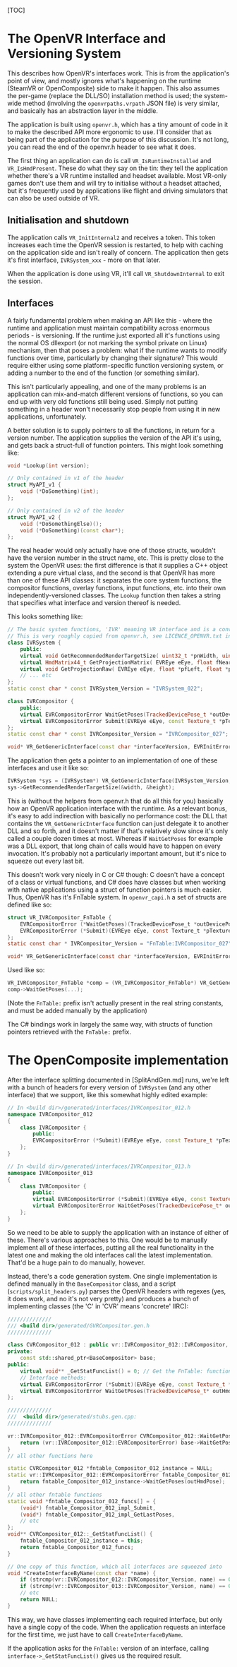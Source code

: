 [TOC]

# The OpenVR Interface and Versioning System

This describes how OpenVR's interfaces work. This is from the application's point of view, and mostly ignores what's
happening on the runtime (SteamVR or OpenComposite) side to make it happen. This also assumes the per-game (replace
the DLL/SO) installation method is used; the system-wide method (involving the `openvrpaths.vrpath` JSON file) is very
similar, and basically has an abstraction layer in the middle.

The application is built using `openvr.h`, which has a tiny amount of code in it to make the described API more
ergonomic to use. I'll consider that as being part of the application for the purpose of this discussion. It's not long,
you can read the end of the openvr.h header to see what it does.

The first thing an application can do is call `VR_IsRuntimeInstalled` and `VR_IsHmdPresent`. These do what they say on
the tin: they tell the application whether there's a VR runtime installed and headset available. Most VR-only games
don't use them and will try to initialise without a headset attached, but it's frequently used by applications like
flight and driving simulators that can also be used outside of VR.

## Initialisation and shutdown

The application calls `VR_InitInternal2` and receives a token. This token increases each time the OpenVR session is
restarted, to help with caching on the application side and isn't really of concern. The application then gets it's
first interface, `IVRSystem_xxx` - more on that later.

When the application is done using VR, it'll call `VR_ShutdownInternal` to exit the session.

## Interfaces

A fairly fundamental problem when making an API like this - where the runtime and application must maintain
compatibility across enormous periods - is versioning. If the runtime just exported all it's functions using the normal
OS dllexport (or not marking the symbol private on Linux) mechanism, then that poses a problem: what if the runtime
wants to modify functions over time, particularly by changing their signature? This would require either using some
platform-specific function versioning system, or adding a number to the end of the function (or something similar).

This isn't particularly appealing, and one of the many problems is an application can mix-and-match different versions
of functions, so you can end up with very old functions still being used. Simply not putting something in a header won't
necessarily stop people from using it in new applications, unfortunately.

A better solution is to supply pointers to all the functions, in return for a version number. The application supplies
the version of the API it's using, and gets back a struct-full of function pointers. This might look something like:

```c++
void *Lookup(int version);

// Only contained in v1 of the header
struct MyAPI_v1 {
    void (*DoSomething)(int);
};

// Only contained in v2 of the header
struct MyAPI_v2 {
    void (*DoSomethingElse)();
    void (*DoSomething)(const char*);
};
```

The real header would only actually have one of those structs, wouldn't have the version number in the struct name, etc.
This is pretty close to the system the OpenVR uses: the first difference is that it supplies a C++ object extending a
pure virtual class, and the second is that OpenVR has more than one of these API classes: it separates the core system
functions, the compositor functions, overlay functions, input functions, etc. into their own independently-versioned
classes. The `Lookup` function then takes a string that specifies what interface and version thereof is needed.

This looks something like:

```c++
// The basic system functions, 'IVR' meaning VR interface and is a convention used through all public interface classes.
// This is very roughly copied from openvr.h, see LICENCE_OPENVR.txt in the repo root.
class IVRSystem {
    public:
	virtual void GetRecommendedRenderTargetSize( uint32_t *pnWidth, uint32_t *pnHeight ) = 0;
    virtual HmdMatrix44_t GetProjectionMatrix( EVREye eEye, float fNearZ, float fFarZ ) = 0;
    virtual void GetProjectionRaw( EVREye eEye, float *pfLeft, float *pfRight, float *pfTop, float *pfBottom ) = 0;
    // ... etc
};
static const char * const IVRSystem_Version = "IVRSystem_022";

class IVRCompositor {
    public:
    virtual EVRCompositorError WaitGetPoses(TrackedDevicePose_t *outDevicePositions) = 0;
    virtual EVRCompositorError Submit(EVREye eEye, const Texture_t *pTexture) = 0;
};
static const char * const IVRCompositor_Version = "IVRCompositor_027";

void* VR_GetGenericInterface(const char *interfaceVersion, EVRInitError *outError);
```

The application then gets a pointer to an implementation of one of these interfaces and use it like so:

```c++
IVRSystem *sys = (IVRSystem*) VR_GetGenericInterface(IVRSystem_Version, &err);
sys->GetRecommendedRenderTargetSize(&width, &height);
```

This is (without the helpers from openvr.h that do all this for you) basically how an OpenVR application interface with
the runtime. As a relevant bonus, it's easy to add indirection with basically no performance cost: the DLL that contains
the `VR_GetGenericInterface` function can just delegate it to another DLL and so forth, and it doesn't matter if that's
relatively slow since it's only called a couple dozen times at most. Whereas if `WaitGetPoses` for example was a DLL
export, that long chain of calls would have to happen on every invocation. It's probably not a particularly important
amount, but it's nice to squeeze out every last bit.

This doesn't work very nicely in C or C# though: C doesn't have a concept of a class or virtual functions, and C# does
have classes but when working with native applications using a struct of function pointers is much easier. Thus, OpenVR
has it's FnTable system. In `openvr_capi.h` a set of structs are defined like so:

```c
struct VR_IVRCompositor_FnTable {
    EVRCompositorError (*WaitGetPoses)(TrackedDevicePose_t *outDevicePositions);
    EVRCompositorError (*Submit)(EVREye eEye, const Texture_t *pTexture);
};
static const char * IVRCompositor_Version = "FnTable:IVRCompositor_027";

void* VR_GetGenericInterface(const char *interfaceVersion, EVRInitError *outError);
```

Used like so:

```c
VR_IVRCompositor_FnTable *comp = (VR_IVRCompositor_FnTable*) VR_GetGenericInterface(IVRCompositor_Version, &err);
comp->WaitGetPoses(...);
```

(Note the `FnTable:` prefix isn't actually present in the real string constants, and must be added manually by the
application)

The C# bindings work in largely the same way, with structs of function pointers retrieved with the `FnTable:` prefix.

# The OpenComposite implementation

After the interface splitting documented in [SplitAndGen.md] runs, we're left with a bunch of headers for every version
of `IVRSystem` (and any other interface) that we support, like this somewhat highly edited example:

```c++
// In <build dir>/generated/interfaces/IVRCompositor_012.h
namespace IVRCompositor_012
{
    class IVRCompositor {
        public:
        EVRCompositorError (*Submit)(EVREye eEye, const Texture_t *pTexture);
    };
}

// In <build dir>/generated/interfaces/IVRCompositor_013.h
namespace IVRCompositor_013
{
    class IVRCompositor {
        public:
        virtual EVRCompositorError (*Submit)(EVREye eEye, const Texture_t *pTexture) = 0;
        virtual EVRCompositorError WaitGetPoses(TrackedDevicePose_t* outHmdPose) = 0;
    };
}
```

So we need to be able to supply the application with an instance of either of these. There's various approaches to this.
One would be to manually implement all of these interfaces, putting all the real functionality in the latest one and
making the old interfaces call the latest implementation. That'd be a huge pain to do manually, however.

Instead, there's a code generation system. One single implementation is defined manually in the `BaseCompositor` class,
and a script (`scripts/split_headers.py`) parses the OpenVR headers with regexes (yes, it does work, and no it's not
very pretty) and produces a bunch of implementing classes (the 'C' in 'CVR' means 'concrete' IIRC):

```c++
//////////////
/// <build dir>/generated/GVRCompositor.gen.h
//////////////

class CVRCompositor_012 : public vr::IVRCompositor_012::IVRCompositor, public CVRCommon {
private:
	const std::shared_ptr<BaseCompositor> base;
public:
	virtual void** _GetStatFuncList() = 0; // Get the FnTable: function array pointer
    // Interface methods:
    virtual EVRCompositorError (*Submit)(EVREye eEye, const Texture_t *pTexture) override;
    virtual EVRCompositorError WaitGetPoses(TrackedDevicePose_t* outHmdPose) override;
};

//////////////
///  <build dir>/generated/stubs.gen.cpp:
//////////////

vr::IVRCompositor_012::EVRCompositorError CVRCompositor_012::WaitGetPoses(TrackedDevicePose_t* outHmdPose) {
    return (vr::IVRCompositor_012::EVRCompositorError) base->WaitGetPoses(outHmdPose);
}
// all other functions here

static CVRCompositor_012 *fntable_Compositor_012_instance = NULL;
static vr::IVRCompositor_012::EVRCompositorError fntable_Compositor_012_impl_WaitGetPoses(TrackedDevicePose_t* outHmdPose) {
    return fntable_Compositor_012_instance->WaitGetPoses(outHmdPose);
}
// all other fntable functions
static void *fntable_Compositor_012_funcs[] = {
	(void*) fntable_Compositor_012_impl_Submit,
	(void*) fntable_Compositor_012_impl_GetLastPoses,
    // etc
};
void** CVRCompositor_012::_GetStatFuncList() {
    fntable_Compositor_012_instance = this;
    return fntable_Compositor_012_funcs;
}

// One copy of this function, which all interfaces are squeezed into
void *CreateInterfaceByName(const char *name) {
	if (strcmp(vr::IVRCompositor_012::IVRCompositor_Version, name) == 0) return new CVRCompositor_012();
	if (strcmp(vr::IVRCompositor_013::IVRCompositor_Version, name) == 0) return new CVRCompositor_013();
    // etc
    return NULL;
}
```

This way, we have classes implementing each required interface, but only have a single copy of the code. When the
application requests an interface for the first time, we just have to call `CreateInterfaceByName`.

If the application asks for the `FnTable:` version of an interface, calling `interface->_GetStatFuncList()` gives us the
required result.
